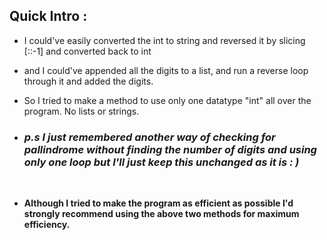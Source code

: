 <h2> Quick Intro : </h2>

- I could've easily converted the int to string and reversed it by slicing [::-1] and converted back to int
- and I could've appended all the digits to a list, and run a reverse loop through it and added the digits.

- So I tried to make a method to use only one datatype "int" all over the program. No lists or strings.
- <h3><i> p.s I just remembered another way of checking for pallindrome without finding the number of digits and using only one loop but I'll just keep this unchanged as it is : ) </i></h3>
<br>

- <strong> Although I tried to make the program as efficient as possible I'd strongly recommend using the above two methods for maximum efficiency. </strong>
